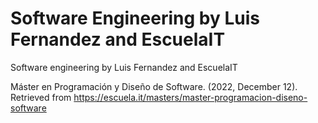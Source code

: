 # Software Engineering by Luis Fernandez and EscuelaIT
Software engineering by Luis Fernandez and EscuelaIT

Máster en Programación y Diseño de Software. (2022, December 12). Retrieved from https://escuela.it/masters/master-programacion-diseno-software
